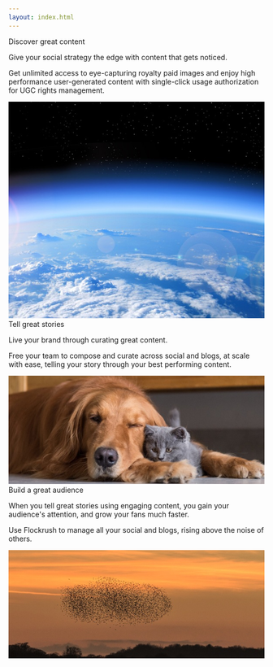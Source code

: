 ```yaml
---
layout: index.html
---
```


<!-- Discover - Tell a story - Build great Audiences -Promote Home Page -->

 <div class="ui vertical stripe segment">
  <div class="ui stackable grid">
  <div class="eight wide left aligned column">
  <div class="ui fluid image">
  <div class="ui black ribbon label">
  <div class="ui h-bold">
           Discover great content
         </div>
  <p class="p-em-166">
           Give your social strategy the edge with content that gets noticed.
         </p>
  <p>Get unlimited access to eye-capturing royalty paid images and enjoy high performance user-generated content with single-click usage authorization for UGC rights management.
         </p>
</div>
  <img src="/img/Earth-discover-great-content-flockrush.jpg" alt="Earth Flockrush Discover Great Content">
</div>
</div>
  <div class="eight wide left aligned column">
  <div class="two column row">
  <div class="column">
  <div class="ui fluid image">
  <div class="ui black ribbon label">
  <div class="ui h-bold">
               Tell great stories</div>
  <p class="p-em-166">
               Live your brand through curating great content.</p>
  <p>Free your team to compose and curate across <span class="p-notchup">social</span>  and <span class="p-notchup">blogs</span>, at scale with ease, telling your story through your best performing content.</p>
</div>
  <img src="/img/DogCat-tell-a-story-flockrush.jpg" alt="Dog Cats Flockrush Tell a Great Story">
</div>
</div>
  <div class="column">
  <div class="ui fluid image">
  <div class="ui black ribbon label" <div="">
  <div class="ui h-bold">
               Build a great audience</div>
  <p class="p-em-166">
               When you tell great stories using engaging content, you gain your audience's attention, and grow your fans much faster.
             </p>
  <p>Use Flockrush to manage all your <span class="p-notchup">social</span>  and <span class="p-notchup">blogs</span>, rising above the noise of others.</p>
</div>
  <img src="/img/Starlings-build-a-great-audience-flockrush.jpg" alt="Starling Flockrush Build a Great Audience">
</div>
</div>
</div>
</div>
</div>
</div>
